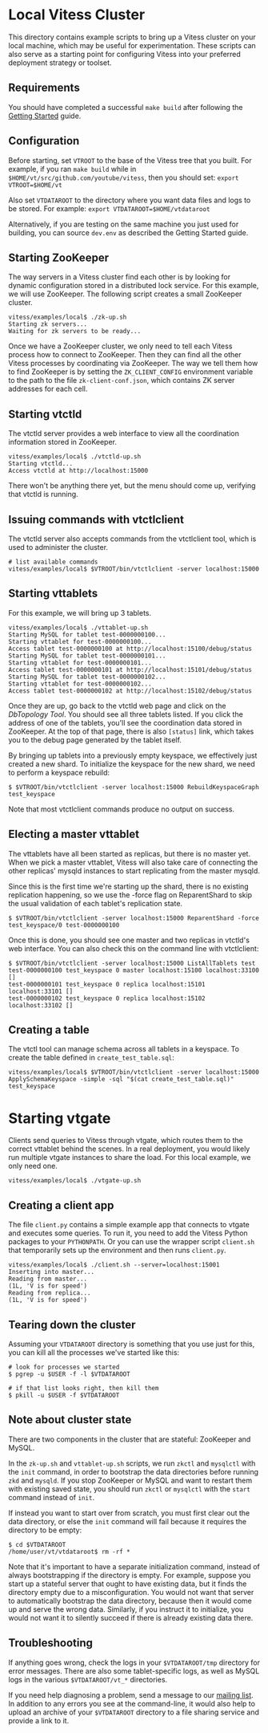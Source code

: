 # Local Vitess Cluster

This directory contains example scripts to bring up a Vitess cluster on your
local machine, which may be useful for experimentation. These scripts can
also serve as a starting point for configuring Vitess into your preferred
deployment strategy or toolset.

## Requirements

You should have completed a successful `make build` after following the
[Getting Started](https://github.com/youtube/vitess/blob/master/doc/GettingStarted.md)
guide.

## Configuration

Before starting, set `VTROOT` to the base of the Vitess tree that you built.
For example, if you ran `make build` while in
`$HOME/vt/src/github.com/youtube/vitess`, then you should set:
`export VTROOT=$HOME/vt`

Also set `VTDATAROOT` to the directory where you want data files and logs to
be stored. For example: `export VTDATAROOT=$HOME/vtdataroot`

Alternatively, if you are testing on the same machine you just used for
building, you can source `dev.env` as described the Getting Started guide.

## Starting ZooKeeper

The way servers in a Vitess cluster find each other is by looking for dynamic
configuration stored in a distributed lock service. For this example, we will
use ZooKeeper. The following script creates a small ZooKeeper cluster.

```
vitess/examples/local$ ./zk-up.sh
Starting zk servers...
Waiting for zk servers to be ready...
```

Once we have a ZooKeeper cluster, we only need to tell each Vitess process how
to connect to ZooKeeper. Then they can find all the other Vitess processes
by coordinating via ZooKeeper. The way we tell them how to find ZooKeeper is by
setting the `ZK_CLIENT_CONFIG` environment variable to the path to the file
`zk-client-conf.json`, which contains ZK server addresses for each cell.

## Starting vtctld

The vtctld server provides a web interface to view all the coordination
information stored in ZooKeeper.

```
vitess/examples/local$ ./vtctld-up.sh
Starting vtctld...
Access vtctld at http://localhost:15000
```

There won't be anything there yet, but the menu should come up,
verifying that vtctld is running.

## Issuing commands with vtctlclient

The vtctld server also accepts commands from the vtctlclient tool,
which is used to administer the cluster.

```
# list available commands
vitess/examples/local$ $VTROOT/bin/vtctlclient -server localhost:15000
```

## Starting vttablets

For this example, we will bring up 3 tablets.

```
vitess/examples/local$ ./vttablet-up.sh
Starting MySQL for tablet test-0000000100...
Starting vttablet for test-0000000100...
Access tablet test-0000000100 at http://localhost:15100/debug/status
Starting MySQL for tablet test-0000000101...
Starting vttablet for test-0000000101...
Access tablet test-0000000101 at http://localhost:15101/debug/status
Starting MySQL for tablet test-0000000102...
Starting vttablet for test-0000000102...
Access tablet test-0000000102 at http://localhost:15102/debug/status
```

Once they are up, go back to the vtctld web page and click on the
*DbTopology Tool*. You should see all three tablets listed. If you click the
address of one of the tablets, you'll see the coordination data stored in
ZooKeeper. At the top of that page, there is also `[status]` link, which takes
you to the debug page generated by the tablet itself.

By bringing up tablets into a previously empty keyspace, we effectively just
created a new shard. To initialize the keyspace for the new shard, we need to
perform a keyspace rebuild:

```
$ $VTROOT/bin/vtctlclient -server localhost:15000 RebuildKeyspaceGraph test_keyspace
```

Note that most vtctlclient commands produce no output on success.

## Electing a master vttablet

The vttablets have all been started as replicas, but there is no master yet.
When we pick a master vttablet, Vitess will also take care of connecting the
other replicas' mysqld instances to start replicating from the master mysqld.

Since this is the first time we're starting up the shard, there is no existing
replication happening, so we use the -force flag on ReparentShard to skip the
usual validation of each tablet's replication state.

```
$ $VTROOT/bin/vtctlclient -server localhost:15000 ReparentShard -force test_keyspace/0 test-0000000100
```

Once this is done, you should see one master and two replicas in vtctld's web
interface. You can also check this on the command line with vtctlclient:

```
$ $VTROOT/bin/vtctlclient -server localhost:15000 ListAllTablets test
test-0000000100 test_keyspace 0 master localhost:15100 localhost:33100 []
test-0000000101 test_keyspace 0 replica localhost:15101 localhost:33101 []
test-0000000102 test_keyspace 0 replica localhost:15102 localhost:33102 []
```

## Creating a table

The vtctl tool can manage schema across all tablets in a keyspace.
To create the table defined in `create_test_table.sql`:

```
vitess/examples/local$ $VTROOT/bin/vtctlclient -server localhost:15000 ApplySchemaKeyspace -simple -sql "$(cat create_test_table.sql)" test_keyspace
```

# Starting vtgate

Clients send queries to Vitess through vtgate, which routes them to the
correct vttablet behind the scenes. In a real deployment, you would likely
run multiple vtgate instances to share the load. For this local example,
we only need one.

```
vitess/examples/local$ ./vtgate-up.sh
```

## Creating a client app

The file `client.py` contains a simple example app that connects to vtgate
and executes some queries. To run it, you need to add the Vitess Python
packages to your `PYTHONPATH`. Or you can use the wrapper script `client.sh`
that temporarily sets up the environment and then runs `client.py`.

```
vitess/examples/local$ ./client.sh --server=localhost:15001
Inserting into master...
Reading from master...
(1L, 'V is for speed')
Reading from replica...
(1L, 'V is for speed')
```

## Tearing down the cluster

Assuming your `VTDATAROOT` directory is something that you use just for this,
you can kill all the processes we've started like this:

```
# look for processes we started
$ pgrep -u $USER -f -l $VTDATAROOT

# if that list looks right, then kill them
$ pkill -u $USER -f $VTDATAROOT
```

## Note about cluster state

There are two components in the cluster that are stateful: ZooKeeper and MySQL.

In the `zk-up.sh` and `vttablet-up.sh` scripts, we run `zkctl` and `mysqlctl`
with the `init` command, in order to bootstrap the data directories before
running `zkd` and `mysqld`. If you stop ZooKeeper or MySQL and want to restart
them with existing saved state, you should run `zkctl` or `mysqlctl` with the
`start` command instead of `init`.

If instead you want to start over from scratch, you must first clear out the
data directory, or else the `init` command will fail because it requires the
directory to be empty:

```
$ cd $VTDATAROOT
/home/user/vt/vtdataroot$ rm -rf *
```

Note that it's important to have a separate initialization command, instead of
always bootstrapping if the directory is empty. For example, suppose you start
up a stateful server that ought to have existing data, but it finds the
directory empty due to a misconfiguration. You would not want that server to
automatically bootstrap the data directory, because then it would come up and
serve the wrong data. Similarly, if you instruct it to initialize, you would not
want it to silently succeed if there is already existing data there.

## Troubleshooting

If anything goes wrong, check the logs in your `$VTDATAROOT/tmp` directory
for error messages. There are also some tablet-specific logs, as well as
MySQL logs in the various `$VTDATAROOT/vt_*` directories.

If you need help diagnosing a problem, send a message to our
[mailing list](https://groups.google.com/forum/#!forum/vitess).
In addition to any errors you see at the command-line, it would also help to
upload an archive of your `$VTDATAROOT` directory to a file sharing service
and provide a link to it.
